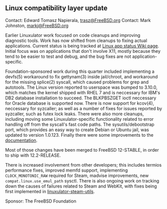 ## Linux compatibility layer update ##

Contact: Edward Tomasz Napierala, <trasz@FreeBSD.org>
Contact: Mark Johnston, <markj@FreeBSD.org>

Earlier Linuxulator work focused on code cleanups and improving
diagnostic tools.
Work has now shifted from cleanups to fixing actual applications.
Current status is being tracked at [Linux app status Wiki page](https://wiki.freebsd.org/LinuxApps).
Initial focus was on applications that don't involve X11, mostly
because they tend to be easier to test and debug, and the bug fixes
are not application-specific.

Foundation-sponsored work during this quarter included implementing
a devfs(5) workaround to fix gettynam(3) inside jail/chroot, and
workaround for the missing splice(2) syscall, which caused problems
for grep and autotools. The Linux version reported to userspace was bumped
to 3.10.0, which matches the kernel shipped with RHEL 7 and is neccessary
for IBM's DB2 database installation to succeed.  The BLKPBSZGET ioctl neccessary for
Oracle database is supported now.  There is now support for kcov(4),
neccessary for syzcaller; as well as a number of fixes for issues
reported by syzcaller, such as futex lock leaks.
There were also more cleanups, including moving
some Linuxulator-specific functionality related to error handling off
from the syscall's fast code paths.  The sysutils/debootstrap port,
which provides an easy way to create Debian or Ubuntu jail, was updated
to version 1.0.123.  Finally there were some improvements
to the [documentation](https://wiki.freebsd.org/LinuxJails).

Most of those changes have been merged to FreeBSD 12-STABLE, in order
to ship with 12.2-RELEASE.

There is increased involvement from other developers; this includes termios
performance fixes, improved memfd support, implementing `CLOCK_MONOTONIC_RAW`
required for Steam, madvise improvements, new `compat.linux.use_emul_path`
sysctl.  There is also ongoing work
on tracking down the causes of failures related to Steam and WebKit, with
fixes being first implemented in [linuxulator-steam-utils](https://github.com/shkhln/linuxulator-steam-utils/wiki/Compatibility).

Sponsor: The FreeBSD Foundation
